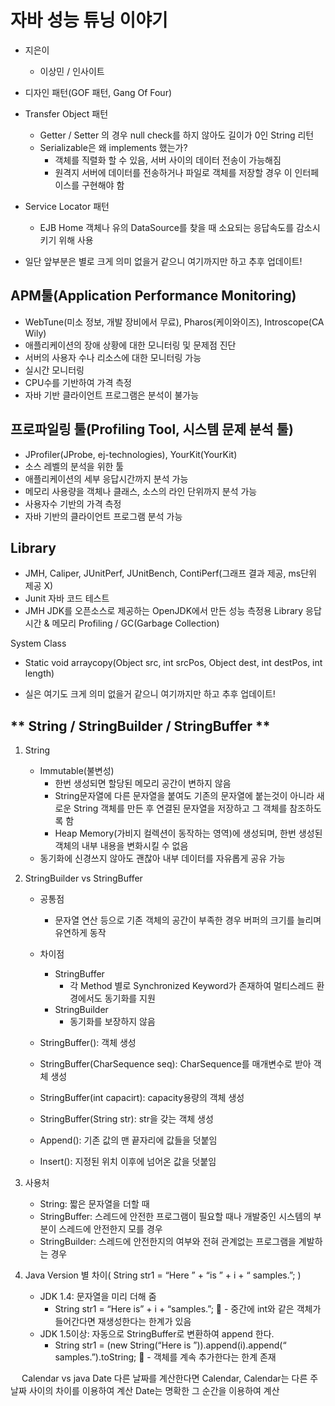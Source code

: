 # **자바 성능 튜닝 이야기**

 - 지은이
   - 이상민 / 인사이트

 - 디자인 패턴(GOF 패턴, Gang Of Four)

 - Transfer Object 패턴
   - Getter / Setter 의 경우 null check를 하지 않아도 길이가 0인 String 리턴
   - Serializable은 왜 implements 했는가?
     - 객체를 직렬화 할 수 있음, 서버 사이의 데이터 전송이 가능해짐
     - 원격지 서버에 데이터를 전송하거나 파일로 객체를 저장할 경우 이 인터페이스를 구현해야 함

 - Service Locator 패턴
   - EJB Home 객체나 유의 DataSource를 찾을 때 소요되는 응답속도를 감소시키기 위해 사용

 + 일단 앞부분은 별로 크게 의미 없을거 같으니 여기까지만 하고 추후 업데이트!


## **APM툴(Application Performance Monitoring)**
- WebTune(미소 정보, 개발 장비에서 무료), Pharos(케이와이즈), Introscope(CA Wily)
- 애플리케이션의 장애 상황에 대한 모니터링 및 문제점 진단
- 서버의 사용자 수나 리소스에 대한 모니터링 가능
- 실시간 모니터링
- CPU수를 기반하여 가격 측정
- 자바 기반 클라이언트 프로그램은 분석이 불가능

## **프로파일링 툴(Profiling Tool, 시스템 문제 분석 툴)**
- JProfiler(JProbe, ej-technologies), YourKit(YourKit)
- 소스 레벨의 분석을 위한 툴
- 애플리케이션의 세부 응답시간까지 분석 가능
- 메모리 사용량을 객체나 클래스, 소스의 라인 단위까지 분석 가능
- 사용자수 기반의 가격 측정
- 자바 기반의 클라이언트 프로그램 분석 가능

## **Library**
- JMH, Caliper, JUnitPerf, JUnitBench, ContiPerf(그래프 결과 제공, ms단위 제공 X)
- Junit 자바 코드 테스트 
- JMH JDK를 오픈소스로 제공하는 OpenJDK에서 만든 성능 측정용 Library
응답시간 & 메모리 Profiling / GC(Garbage Collection)

System Class
- Static void arraycopy(Object src, int srcPos, Object dest, int destPos, int length)

 + 실은 여기도 크게 의미 없을거 같으니 여기까지만 하고 추후 업데이트!

## ** String / StringBuilder / StringBuffer **
1. String
	 - Immutable(불변성)
	 	 - 한번 생성되면 할당된 메모리 공간이 변하지 않음
	 	 - String문자열에 다른 문자열을 붙여도 기존의 문자열에 붙는것이 아니라 새로운 String 객체를 만든 후 연결된 문자열을 저장하고 그 객체를 참조하도록 함
	 	 - Heap Memory(가비지 컬렉션이 동작하는 영역)에 생성되며, 한번 생성된 객체의 내부 내용을 변화시킬 수 없음
	 - 동기화에 신경쓰지 않아도 괜찮아 내부 데이터를 자유롭게 공유 가능

2. StringBuilder vs StringBuffer
	 - 공통점
		 - 문자열 연산 등으로 기존 객체의 공간이 부족한 경우 버퍼의 크기를 늘리며 유연하게 동작
	 - 차이점
	 	 - StringBuffer
	 	 	 - 각 Method 별로 Synchronized Keyword가 존재하여 멀티스레드 환경에서도 동기화를 지원
	 	 - StringBuilder
	 	 	 - 동기화를 보장하지 않음

	 - StringBuffer(): 객체 생성
	 - StringBuffer(CharSequence seq): CharSequence를 매개변수로 받아 객체 생성
	 - StringBuffer(int capacirt): capacity용량의 객체 생성
	 - StringBuffer(String str): str을 갖는 객체 생성 

	 - Append(): 기존 값의 맨 끝자리에 값들을 덧붙임
	 - Insert(): 지정된 위치 이후에 넘어온 값을 덧붙임

4. 사용처
	 - String: 짧은 문자열을 더할 때
	 - StringBuffer: 스레드에 안전한 프로그램이 필요할 때나 개발중인 시스템의 부분이 스레드에 안전한지 모를 경우
	 - StringBuilder: 스레드에 안전한지의 여부와 전혀 관계없는 프로그램을 계발하는 경우

5. Java Version 별 차이( String str1 = “Here ” + “is ” + i + “ samples.”; )
	 - JDK 1.4: 문자열을 미리 더해 줌 
		 - String str1 = “Here is” + i + “samples.”;
	   - 중간에 int와 같은 객체가 들어간다면 재생성한다는 한계가 있음
	 - JDK 1.5이상: 자동으로 StringBuffer로 변환하여 append 한다.
		 - String str1 = (new String(“Here is ”)).append(i).append(“ samples.”).toString;
	   - 객체를 계속 추가한다는 한계 존재

 
Calendar vs java Date
다른 날짜를 계산한다면 Calendar, Calendar는 다른 주 날짜 사이의 차이를 이용하여 계산
Date는 명확한 그 순간을 이용하여 계산

